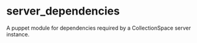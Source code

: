 server_dependencies
===================

A puppet module for dependencies required by a CollectionSpace server instance.
